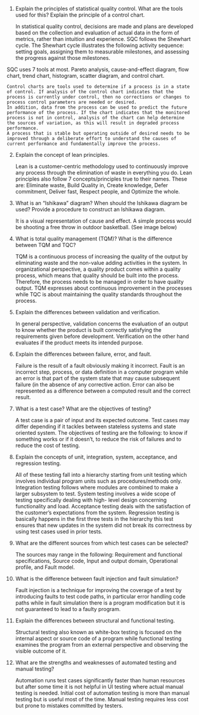 1.  Explain the principles of statistical quality control. What are the tools used for this? Explain the principle of a control chart.

    In statistical quality control, decisions are made and plans are developed based on the collection and evaluation of actual data in the form of metrics, rather than intuition and experience. SQC follows the Shewhart cycle. The Shewhart cycle illustrates the following activity sequence: setting goals, assigning them to measurable milestones, and assessing the progress against those milestones. 

SQC uses 7 tools at most. Pareto analysis, cause-and-effect diagram, flow chart, trend chart, histogram, scatter diagram, and control chart. 

    Control charts are tools used to determine if a process is in a state of control. If analysis of the control chart indicates that the process is currently under control, then no corrections or changes to process control parameters are needed or desired. 
    In addition, data from the process can be used to predict the future performance of the process. If the chart indicates that the monitored process is not in control, analysis of the chart can help determine the sources of variation, as this will result in degraded process performance. 
    A process that is stable but operating outside of desired needs to be improved through a deliberate effort to understand the causes of current performance and fundamentally improve the process.

2.  Explain the concept of lean principles.

    Lean is a customer-centric methodology used to continuously improve any process through the elimination of waste in everything you do. 
    Lean principles also follow 7 concepts/principles true to their names. These are: Eliminate waste, Build Quality in, 
    Create knowledge, Defer commitment, Deliver fast, Respect people, and Optimize the whole.
  

3.  What is an “Ishikawa” diagram? When should the Ishikawa diagram be used? Provide a procedure to construct an Ishikawa diagram. 

    It is a visual representation of cause and effect. A simple process would be shooting a free throw in outdoor basketball. (See image below)



4.  What is total quality management (TQM)? What is the difference between TQM and TQC?

    TQM is a continuous process of increasing the quality of the output by eliminating waste and the non-value adding activities in the system. 
    In organizational perspective, a quality product comes within a quality process, which means that quality should be built into the process. 
    Therefore, the process needs to be managed in order to have quality output. TQM expresses about continuous improvement in the processes
    while TQC is about maintaining the quality standards throughout the process.

5.  Explain the differences between validation and verification.

    In general perspective, validation concerns the evaluation of an output to know whether the product is built correctly satisfying the requirements given before development.
    Verification on the other hand evaluates if the product meets its intended purpose.

6.  Explain the differences between failure, error, and fault.

    Failure is the result of a fault obviously making it incorrect. 
    Fault is an incorrect step, process, or data definition in a computer program while an error is that part of the system state that may cause subsequent failure (in the absence of any corrective action. 
    Error can also be represented as a difference between a computed result and the correct result.

7.  What is a test case? What are the objectives of testing?

    A test case is a pair of input and its expected outcome. Test cases may differ depending if it tackles between stateless systems and state oriented system. 
    The objectives of testing are the following: to know if something works or if it doesn’t, to reduce the risk of failures and to reduce the cost of testing.

8.  Explain the concepts of unit, integration, system, acceptance, and regression testing.

    All of these testing fall into a hierarchy starting from unit testing which involves individual program units such as procedures/methods only. 
    Integration testing follows where modules are combined to make a larger subsystem to test. System testing involves a wide scope of testing specifically dealing with high- level design concerning functionality and load.
    Acceptance testing deals with the satisfaction of the customer’s expectations from the system. 
    Regression testing is basically happens in the first three tests in the hierarchy this test ensures that new updates in the system did not break its correctness by using test cases used in prior tests.

9.  What are the different sources from which test cases can be selected?

    The sources may range in the following: Requirement and functional specifications, Source code, Input and output domain, Operational profile, and Fault model.

10. What is the difference between fault injection and fault simulation?

    Fault injection is a technique for improving the coverage of a test by introducing faults to test code paths, in particular error handling code paths while in fault simulation there is a program modification but it is not guaranteed to lead to a faulty program. 

11. Explain the differences between structural and functional testing.

    Structural testing also known as white-box testing is focused on the internal aspect or source code of a program while functional testing examines the program from an external perspective and observing the visible outcome of it.

12. What are the strengths and weaknesses of automated testing and manual testing?

    Automation runs test cases significantly faster than human resources but after some time it is not helpful in UI testing where actual manual testing is needed. 
    Initial cost of automation testing is more than manual testing but is useful most of the time. Manual testing requires less cost but prone to mistakes committed by testers.
